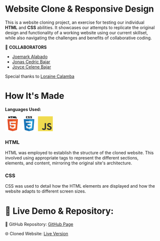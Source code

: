 Website Clone & Responsive Design
======
This is a website cloning project, an exercise for testing our individual **HTML** and **CSS** abilities. It showcases our attempts to replicate the original design and functionality of a working website using our current skillset, while also navigating the challenges and benefits of collaborative coding.

🤗 **COLLABORATORS**

* [Joemark Alabado](https://github.com/xEbraham)
* [Jonas Cedric Bajar](https://github.com/JonasBajar)
* [Joyce Celene Bajar](https://github.com/lyntyun)

Special thanks to [Loraine Calamba](https://github.com/lorainecalamba)

How It's Made
====
**Languages Used:** 
<p> 
    <link rel="stylesheet" type="text/css" href="../../css/app.css" />
    <img src="https://raw.githubusercontent.com/devicons/devicon/master/icons/html5/html5-original-wordmark.svg" style="width:50px; height:50px;" >
    <img src="https://raw.githubusercontent.com/devicons/devicon/master/icons/css3/css3-original-wordmark.svg" style="width:50px; height:50px;" >
    <img src="https://raw.githubusercontent.com/devicons/devicon/master/icons/javascript/javascript-original.svg" style="width:50px; height:50px;" >
</p>

### **HTML**

HTML was employed to establish the structure of the cloned website. This involved using appropriate tags to represent the different sections, elements, and content, mirroring the original site's architecture.

### **CSS**

CSS was used to detail how the HTML elements are displayed and how the website adapts to different screen sizes.

🔗 Live Demo & Repository:
====

📌 GitHub Repository: [GitHub Page](https://github.com/The-Debuggers-JC/project-frontend "project-frontend")

🌐 Cloned Website: [Live Version](https://the-debuggers-jc.github.io/project-frontend/)